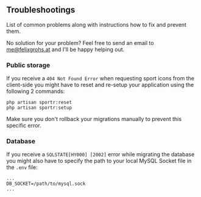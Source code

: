 ## Troubleshootings
List of common problems along with instructions how to fix and prevent them.

No solution for your problem? Feel free to send an email to [me@felixgrohs.at](mailto:me@felixgrohs.at) and I'll be happy helping out.

### Public storage
If you receive a `404 Not Found Error` when requesting sport icons from the client-side you might have to reset and re-setup your application using the following 2 commands:
```
php artisan sportr:reset
php artisan sportr:setup
```
Make sure you don't rollback your migrations manually to prevent this specific error.

### Database
If you receive a `SQLSTATE[HY000] [2002]` error while migrating the database you might also have to specify the path to your local MySQL Socket file in the `.env` file:
```
...
DB_SOCKET=/path/to/mysql.sock
...
```